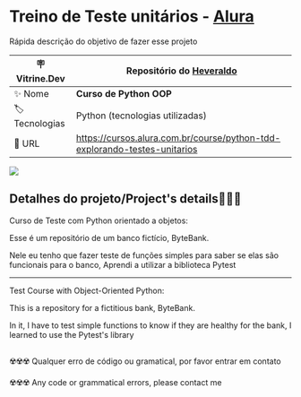 # Treino de Teste unitários - [Alura](https://www.alura.com.br)

Rápida descrição do objetivo de fazer esse projeto

| :placard: Vitrine.Dev |   Repositório do [Heveraldo](https://www.linkedin.com/in/heveraldo-serra-7b3544200/)  |
| -------------  | --- |
| :sparkles: Nome        | **Curso de Python OOP**
| :label: Tecnologias | Python (tecnologias utilizadas)
| :rocket: URL         | https://cursos.alura.com.br/course/python-tdd-explorando-testes-unitarios

<!-- Inserir imagem com a #vitrinedev ao final do link -->
![](https://www.roberthalf.com/sites/default/files/styles/full_width_content_image_1x_extra_large_1036/public/2018-03/Object%20oriented%20programming.jpg?itok=U6u9ECGD#vitrinedev)

## Detalhes do projeto/Project's details👨🏾‍💻

Curso de Teste com Python orientado a objetos:

 Esse é um repositório de um banco fictício, ByteBank.
 
 Nele eu tenho que fazer teste de funções simples para saber se elas são funcionais para o banco, Aprendi a utilizar a biblioteca Pytest
 
 ---
 
Test Course with Object-Oriented Python:

 This is a repository for a fictitious bank, ByteBank.
 
 In it, I have to test simple functions to know if they are healthy for the bank, I learned to use the Pytest's library
 
## 
☢️☢️☢️ Qualquer erro de código ou gramatical, por favor entrar em contato

☢️☢️☢️ Any code or grammatical errors, please contact me
